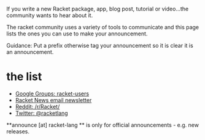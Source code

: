 If you write a new Racket package, app, blog post, tutorial or video...the community wants to hear about it.

The racket community uses a variety of tools to communicate and this page lists the ones you can use to make your announcement.

Guidance: Put a prefix otherwise tag your announcement so it is clear it is an announcement.

# the list

* [Google Groups: racket-users](https://groups.google.com/forum/#!forum/racket-users)
* [Racket News email newsletter](https://racket-news.com)
* [Reddit: /r/Racket/](https://www.reddit.com/r/Racket/)
* [Twitter: @racketlang](https://twitter.com/racketlang)


**announce [at] racket-lang ** is only for official announcements - e.g. new releases.


